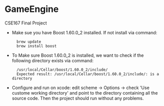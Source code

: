 # GameEngine
CSE167 Final Project

* Make sue you have Boost 1.60.0_2 installed. If not install via command: 

        brew update
        brew install boost


* To Make sure Boost 1.60.0_2 is installed, we want to check if the following directory exists via command:
    
        /usr/local/Cellar/boost/1.60.0_2/include/
        Expected result: /usr/local/Cellar/boost/1.60.0_2/include/: is a directory


* Configure and run on xcode: edit scheme -> Options -> check 'Use custome working directory' and point to the directory containing all the source code. Then the project should run without any problems.
